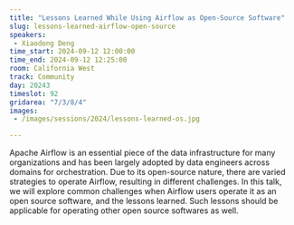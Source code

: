 ```yaml
---
title: "Lessons Learned While Using Airflow as Open-Source Software"
slug: lessons-learned-airflow-open-source
speakers:
 - Xiaodong Deng
time_start: 2024-09-12 12:00:00
time_end: 2024-09-12 12:25:00
room: California West
track: Community
day: 20243
timeslot: 92
gridarea: "7/3/8/4"
images: 
 - /images/sessions/2024/lessons-learned-os.jpg

---
```


Apache Airflow is an essential piece of the data infrastructure for many organizations and has been largely adopted by data engineers across domains for orchestration. Due to its open-source nature, there are varied strategies to operate Airflow, resulting in different challenges. In this talk, we will explore common challenges when Airflow users operate it as an open source software, and the lessons learned. Such lessons should be applicable for operating other open source softwares as well.

